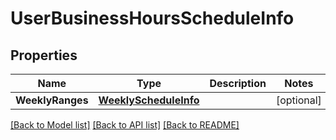 # UserBusinessHoursScheduleInfo

## Properties
Name | Type | Description | Notes
------------ | ------------- | ------------- | -------------
**WeeklyRanges** | [**WeeklyScheduleInfo**](WeeklyScheduleInfo.md) |  | [optional] 

[[Back to Model list]](../README.md#documentation-for-models) [[Back to API list]](../README.md#documentation-for-api-endpoints) [[Back to README]](../README.md)


